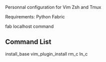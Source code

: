 
Personnal configuration for Vim Zsh and Tmux

Requirements: Python Fabric

fab localhost command

## Command List

install_base
vim_plugin_install
rm_c
ln_c
